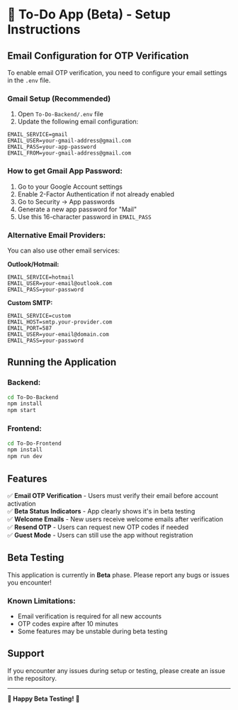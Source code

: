 # 🚀 To-Do App (Beta) - Setup Instructions

## Email Configuration for OTP Verification

To enable email OTP verification, you need to configure your email settings in the `.env` file.

### Gmail Setup (Recommended)

1. Open `To-Do-Backend/.env` file
2. Update the following email configuration:

```env
EMAIL_SERVICE=gmail
EMAIL_USER=your-gmail-address@gmail.com
EMAIL_PASS=your-app-password
EMAIL_FROM=your-gmail-address@gmail.com
```

### How to get Gmail App Password:

1. Go to your Google Account settings
2. Enable 2-Factor Authentication if not already enabled
3. Go to Security → App passwords
4. Generate a new app password for "Mail"
5. Use this 16-character password in `EMAIL_PASS`

### Alternative Email Providers:

You can also use other email services:

**Outlook/Hotmail:**
```env
EMAIL_SERVICE=hotmail
EMAIL_USER=your-email@outlook.com
EMAIL_PASS=your-password
```

**Custom SMTP:**
```env
EMAIL_SERVICE=custom
EMAIL_HOST=smtp.your-provider.com
EMAIL_PORT=587
EMAIL_USER=your-email@domain.com
EMAIL_PASS=your-password
```

## Running the Application

### Backend:
```bash
cd To-Do-Backend
npm install
npm start
```

### Frontend:
```bash
cd To-Do-Frontend
npm install
npm run dev
```

## Features

✅ **Email OTP Verification** - Users must verify their email before account activation  
✅ **Beta Status Indicators** - App clearly shows it's in beta testing  
✅ **Welcome Emails** - New users receive welcome emails after verification  
✅ **Resend OTP** - Users can request new OTP codes if needed  
✅ **Guest Mode** - Users can still use the app without registration  

## Beta Testing

This application is currently in **Beta** phase. Please report any bugs or issues you encounter!

### Known Limitations:
- Email verification is required for all new accounts
- OTP codes expire after 10 minutes
- Some features may be unstable during beta testing

## Support

If you encounter any issues during setup or testing, please create an issue in the repository.

---

**🧪 Happy Beta Testing!** 🚀

